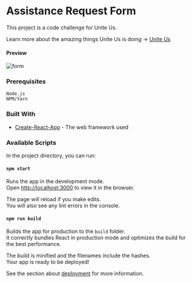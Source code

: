 # Assistance Request Form

This project is a code challenge for Unite Us.

Learn more about the amazing things Unite Us is doing -> [Unite Us](https://www.uniteus.com/)
#### Preview
![form](https://gfycat.com/maturebaredobermanpinscher.gif)

### Prerequisites

```
Node.js
NPM/Yarn
```

### Built With

* [Create-React-App](https://github.com/facebook/create-react-app) - The web framework used

### Available Scripts

In the project directory, you can run:

#### `npm start`

Runs the app in the development mode.<br>
Open [http://localhost:3000](http://localhost:3000) to view it in the browser.

The page will reload if you make edits.<br>
You will also see any lint errors in the console.


#### `npm run build`

Builds the app for production to the `build` folder.<br>
It correctly bundles React in production mode and optimizes the build for the best performance.

The build is minified and the filenames include the hashes.<br>
Your app is ready to be deployed!

See the section about [deployment](https://facebook.github.io/create-react-app/docs/deployment) for more information.
